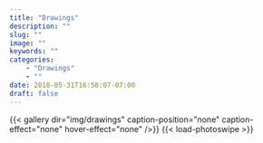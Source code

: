 ```yaml
---
title: "Drawings"
description: ""
slug: ""
image: ""
keywords: ""
categories: 
    - "Drawings"
    - ""
date: 2018-05-31T16:58:07-07:00
draft: false
---
```


{{< gallery dir="img/drawings" caption-position="none" caption-effect="none" hover-effect="none" />}} {{< load-photoswipe >}}
